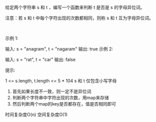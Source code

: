 给定两个字符串 s 和 t ，编写一个函数来判断 t 是否是 s 的字母异位词。

注意：若 s 和 t 中每个字符出现的次数都相同，则称 s 和 t 互为字母异位词。

 

示例 1:

输入: s = "anagram", t = "nagaram"
输出: true
示例 2:

输入: s = "rat", t = "car"
输出: false
 

提示:

1 <= s.length, t.length <= 5 * 104
s 和 t 仅包含小写字母
1. 首先如果长度不一致，则一定不是异位词
2. 判断两个字符串中字符出现的次数，用map来存储
3. 然后判断两个map的key是否都存在，值是否相同即可

时间复杂度O(n)
空间复杂度O(1)